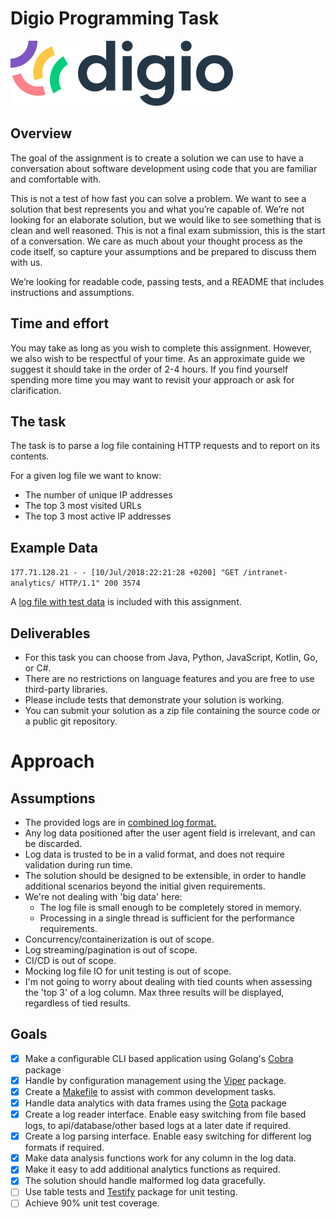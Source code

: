 # Digio Programming Task

![digio logo](assets/images/digio-logo.svg)

## Overview

The goal of the assignment is to create a solution we can use to have a conversation about software
development using code that you are familiar and comfortable with.

This is not a test of how fast you can solve a problem. We want to see a solution that best represents you and what you’re capable of. We’re not looking for an elaborate solution, but we would like to see something that is clean and well reasoned. This is not a final exam submission, this is the start of a conversation. We care as much about your thought process as the code itself, so capture your assumptions and be prepared to discuss them with us.

We’re looking for readable code, passing tests, and a README that includes instructions and assumptions.

## Time and effort

You may take as long as you wish to complete this assignment. However, we also wish to be respectful
of your time. As an approximate guide we suggest it should take in the order of 2-4 hours.
If you find yourself spending more time you may want to revisit your approach or ask for clarification.


## The task

The task is to parse a log file containing HTTP requests and to report on its contents.

For a given log file we want to know:
- The number of unique IP addresses
- The top 3 most visited URLs
- The top 3 most active IP addresses

## Example Data

`177.71.128.21 - - [10/Jul/2018:22:21:28 +0200] "GET /intranet-analytics/ HTTP/1.1" 200 3574`

A [log file with test data](assets/logs/programming-task-example-data.log) is included with this assignment.

## Deliverables

- For this task you can choose from Java, Python, JavaScript, Kotlin, Go, or C#.
- There are no restrictions on language features and you are free to use third-party libraries.
- Please include tests that demonstrate your solution is working.
- You can submit your solution as a zip file containing the source code or a public git repository.

# Approach

## Assumptions

- The provided logs are in [combined log format.](https://httpd.apache.org/docs/2.2/logs.html#combined)
- Any log data positioned after the user agent field is irrelevant, and can be discarded.
- Log data is trusted to be in a valid format, and does not require validation during run time.
- The solution should be designed to be extensible, in order to handle additional scenarios beyond the initial given requirements.
- We're not dealing with 'big data' here:
    - The log file is small enough to be completely stored in memory.
    - Processing in a single thread is sufficient for the performance requirements.
- Concurrency/containerization is out of scope.
- Log streaming/pagination is out of scope.
- CI/CD is out of scope.
- Mocking log file IO for unit testing is out of scope.
- I'm not going to worry about dealing with tied counts when assessing the 'top 3' of a log column. Max three results will be displayed, regardless of tied results. 

## Goals

- [x] Make a configurable CLI based application using Golang's [Cobra](https://github.com/spf13/cobra) package
- [x] Handle by configuration management using the [Viper](https://github.com/spf13/viper) package.
- [x] Create a [Makefile](https://www.gnu.org/software/make/manual/make.html) to assist with common development tasks.
- [x] Handle data analytics with data frames using the [Gota](https://github.com/go-gota/gota) package
- [x] Create a log reader interface. Enable easy switching from file based logs, to api/database/other based logs at a later date if required.
- [x] Create a log parsing interface. Enable easy switching for different log formats if required.
- [x] Make data analysis functions work for any column in the log data. 
- [x] Make it easy to add additional analytics functions as required.
- [x] The solution should handle malformed log data gracefully.
- [ ] Use table tests and [Testify](https://github.com/stretchr/testify) package for unit testing.
- [ ] Achieve 90% unit test coverage.
